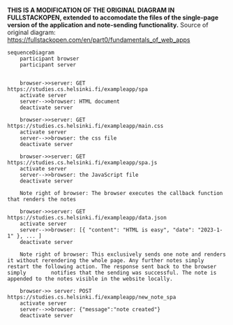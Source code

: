 **THIS IS A MODIFICATION OF THE ORIGINAL DIAGRAM IN FULLSTACKOPEN, extended to accomodate the files of the single-page version of the application and note-sending functionality.**
Source of original diagram: https://fullstackopen.com/en/part0/fundamentals_of_web_apps

```mermaid
sequenceDiagram
    participant browser
    participant server
    

    browser->>server: GET https://studies.cs.helsinki.fi/exampleapp/spa
    activate server
    server-->>browser: HTML document
    deactivate server

    browser->>server: GET https://studies.cs.helsinki.fi/exampleapp/main.css
    activate server
    server-->>browser: the css file
    deactivate server

    browser->>server: GET https://studies.cs.helsinki.fi/exampleapp/spa.js
    activate server
    server-->>browser: the JavaScript file
    deactivate server

    Note right of browser: The browser executes the callback function that renders the notes

    browser->>server: GET https://studies.cs.helsinki.fi/exampleapp/data.json
    activate server
    server-->>browser: [{ "content": "HTML is easy", "date": "2023-1-1" }, ... ]
    deactivate server

    Note right of browser: This exclusively sends one note and renders it without rerendering the whole page. Any further notes simply restart the following action. The response sent back to the browser simply        notifies that the sending was successful. The note is appended to the notes visible in the website locally.

    browser->> server: POST https://studies.cs.helsinki.fi/exampleapp/new_note_spa
    activate server
    server-->>browser: {"message":"note created"}
    deactivate server



```
